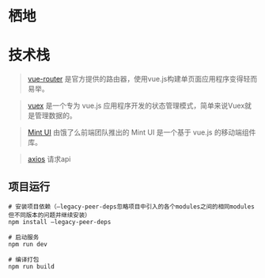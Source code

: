 #  栖地


# 技术栈
> [vue-router](https://router.vuejs.org/zh-cn/) 是官方提供的路由器，使用vue.js构建单页面应用程序变得轻而易举。

> [vuex](https://vuex.vuejs.org/zh-cn/) 是一个专为 vue.js 应用程序开发的状态管理模式，简单来说Vuex就是管理数据的。

> [Mint UI](http://mint-ui.github.io/#!/zh-cn) 由饿了么前端团队推出的 Mint UI 是一个基于 vue.js 的移动端组件库。

<!-- > [better-scroll](http://ustbhuangyi.github.io/better-scroll/doc/options.html)：解决移动端各种滚动场景需求的插件，使移动端滑动体验更加流畅 -->

> [axios](https://www.npmjs.com/package/axios) 请求api


## 项目运行
```
# 安装项目依赖（–legacy-peer-deps忽略项目中引入的各个modules之间的相同modules但不同版本的问题并继续安装） 
npm install –legacy-peer-deps

# 启动服务
npm run dev 

# 编译打包
npm run build
```

